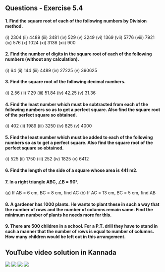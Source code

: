 ## Questions - Exercise 5.4
#### 1. Find the square root of each of the following numbers by Division method.
(i) 2304 (ii) 4489 (iii) 3481 (iv) 529 (v) 3249 (vi) 1369 (vii) 5776 (viii) 7921 (ix) 576 (x) 1024 (xi) 3136 (xii) 900

#### 2. Find the number of digits in the square root of each of the following numbers (without any calculation).
(i) 64 (ii) 144 (iii) 4489 (iv) 27225 (v) 390625

#### 3. Find the square root of the following decimal numbers.
(i) 2.56 (ii) 7.29 (iii) 51.84 (iv) 42.25 (v) 31.36

#### 4. Find the least number which must be subtracted from each of the following numbers so as to get a perfect square. Also find the square root of the perfect square so obtained.
(i) 402 (ii) 1989 (iii) 3250 (iv) 825 (v) 4000

#### 5. Find the least number which must be added to each of the following numbers so as to get a perfect square. Also find the square root of the perfect square so obtained.
(i) 525 (ii) 1750 (iii) 252 (iv) 1825 (v) 6412

#### 6. Find the length of the side of a square whose area is 441 m2.
#### 7. In a right triangle ABC, ∠B = 90°.
(a) If AB = 6 cm, BC = 8 cm, find AC (b) If AC = 13 cm, BC = 5 cm, find AB
#### 8. A gardener has 1000 plants. He wants to plant these in such a way that the number of rows and the number of columns remain same. Find the minimum number of plants he needs more for this.
#### 9. There are 500 children in a school. For a P.T. drill they have to stand in such a manner that the number of rows is equal to number of columns. How many children would be left out in this arrangement.

## YouTube video solution in Kannada 
[![](https://img.youtube.com/vi/hwN7cCxlDUY/0.jpg)](https://www.youtube.com/watch?v=hwN7cCxlDUY)
[![](https://img.youtube.com/vi/aQVK3KJ5nYg/0.jpg)](https://www.youtube.com/watch?v=aQVK3KJ5nYg)
[![](https://img.youtube.com/vi/S7DCOoraNkk/0.jpg)](https://www.youtube.com/watch?v=S7DCOoraNkk)
[![](https://img.youtube.com/vi/vU6Wq1ECrkQ/0.jpg)](https://www.youtube.com/watch?v=vU6Wq1ECrkQ)

